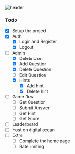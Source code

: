 ![header](https://i.imgur.com/Gumf8Kz.png)

### Todo
- [x] Setup the project
- [x] Auth
  - [x] Login and Register
  - [x] Logout
- [ ] Admin
  - [x] Delete User
  - [x] Add Question
  - [x] Delete Question
  - [ ] Edit Question
  - [x] Hints
    - [x] Add hint
    - [x] Delete hint
- [ ] Game flow
  - [ ] Get Question
  - [ ] Submit Answer
  - [ ] Get Hint
  - [ ] Get Score
- [ ] Leaderboard
- [ ] Host on digital ocean
- [ ] Extra
  - [ ] Complete the home page
  - [ ] Rate limiting
